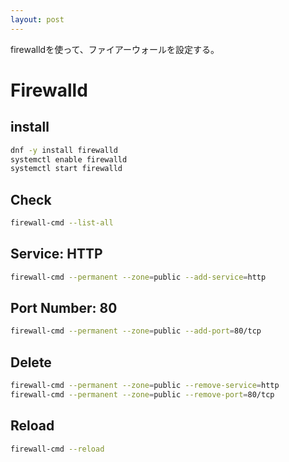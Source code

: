 ```yaml
---
layout: post
---
```


firewalldを使って、ファイアーウォールを設定する。

# Firewalld

## install

```sh
dnf -y install firewalld
systemctl enable firewalld
systemctl start firewalld
```

## Check

```sh
firewall-cmd --list-all
```

## Service: HTTP

```sh
firewall-cmd --permanent --zone=public --add-service=http
```

## Port Number: 80

```sh
firewall-cmd --permanent --zone=public --add-port=80/tcp
```

## Delete

```sh
firewall-cmd --permanent --zone=public --remove-service=http
firewall-cmd --permanent --zone=public --remove-port=80/tcp
```

## Reload

```sh
firewall-cmd --reload
```
